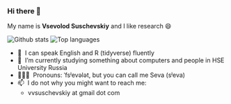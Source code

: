 ### Hi there 👋

My name is **Vsevolod Suschevskiy** and I like research 😄

![Github stats](https://github-readme-stats.vercel.app/api?username=vvseva)
![Top languages](https://github-readme-stats.vercel.app/api/top-langs/?username=vvseva&hide=html,JavaScript,SCSS,Less,shell,CSS&theme=prussian&show_icons=true&langs_count=10)

* 💬 &nbsp;I can speak English and R (tidyverse) fluently
* 🔭 &nbsp;I’m currently studying something about computers and people in HSE University Russia
* 👩🏻‍💻 &nbsp;Pronouns: ˈfsʲevələt, but you can call me Seva (sʲeva)
* 📫 &nbsp;I do not why you might want to reach me: 
  * vvsuschevskiy at gmail dot com
